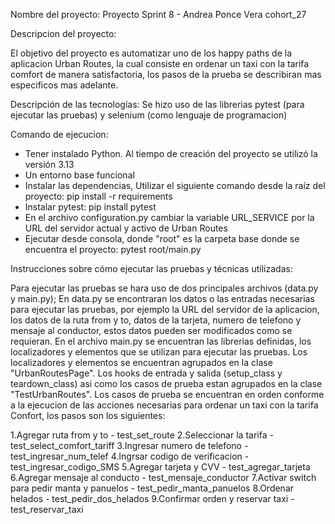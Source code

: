 Nombre del proyecto:
Proyecto Sprint 8 - Andrea Ponce Vera cohort_27

Descripcion del proyecto:

El objetivo del proyecto es automatizar uno de los happy paths de la aplicacion Urban Routes, la cual consiste en ordenar un taxi con la tarifa comfort de manera satisfactoria, los pasos de la prueba se describiran mas especificos mas adelante.

Descripción de las tecnologías:
Se hizo uso de las librerias pytest (para ejecutar las pruebas) y selenium (como lenguaje de programacion)

Comando de ejecucion:
- Tener instalado Python. Al tiempo de creación del proyecto se utilizó la versión 3.13
- Un entorno base funcional
- Instalar las dependencias, Utilizar el siguiente comando desde la raíz del proyecto: pip install -r requirements
- Instalar pytest: pip install pytest
- En el archivo configuration.py cambiar la variable URL_SERVICE por la URL del servidor actual y activo de Urban Routes
- Ejecutar desde consola, donde "root" es la carpeta base donde se encuentra el proyecto: pytest root/main.py

Instrucciones sobre cómo ejecutar las pruebas y técnicas utilizadas:

Para ejecutar las pruebas se hara uso de dos principales archivos (data.py y main.py);
En data.py se encontraran los datos o las entradas necesarias para ejecutar las pruebas, por ejemplo la URL del servidor de la aplicacion, los datos de la ruta from y to, datos de la tarjeta, numero de telefono y mensaje al conductor, estos datos pueden ser modificados como se requieran.
En el archivo main.py se encuentran las librerias definidas, los localizadores y elementos que se utilizan para ejecutar las pruebas.
Los localizadores y elementos se encuentran agrupados en la clase "UrbanRoutesPage".
Los hooks de entrada y salida (setup_class y teardown_class) asi como los casos de prueba estan agrupados en la clase "TestUrbanRoutes".
Los casos de prueba se encuentran en orden conforme a la ejecucion de las acciones necesarias para ordenar un taxi con la tarifa Confort, los pasos son los siguientes:

1.Agregar ruta from y to - test_set_route
2.Seleccionar la tarifa - test_select_comfort_tariff
3.Ingresar numero de telefono - test_ingresar_num_telef
4.Ingrsar codigo de verificacion - test_ingresar_codigo_SMS
5.Agregar tarjeta y CVV - test_agregar_tarjeta
6.Agregar mensaje al conducto - test_mensaje_conductor
7.Activar switch para pedir manta y panuelos - test_pedir_manta_panuelos
8.Ordenar helados - test_pedir_dos_helados
9.Confirmar orden y reservar taxi - test_reservar_taxi

